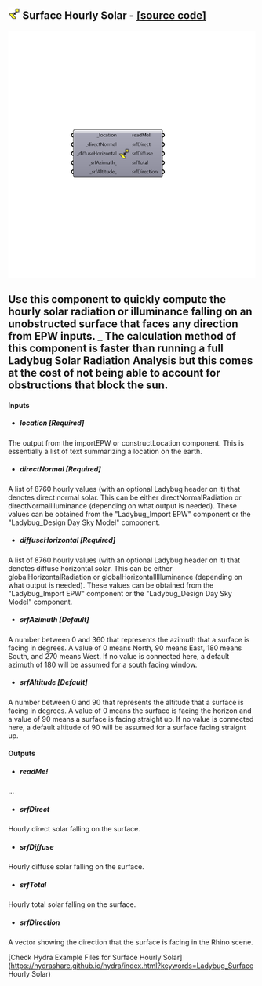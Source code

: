 ## ![](../../images/icons/Surface_Hourly_Solar.png) Surface Hourly Solar - [[source code]](https://github.com/mostaphaRoudsari/ladybug/tree/master/src/Ladybug_Surface%20Hourly%20Solar.py)

![](../../images/components/Surface_Hourly_Solar.png)

Use this component to quickly compute the hourly solar radiation or illuminance falling on an unobstructed surface that faces any direction from EPW inputs.
 _
 The calculation method of this component is faster than running a full Ladybug Solar Radiation Analysis but this comes at the cost of not being able to account for obstructions that block the sun.
 -
 

#### Inputs
* ##### location [Required]
The output from the importEPW or constructLocation component.  This is essentially a list of text summarizing a location on the earth.
* ##### directNormal [Required]
A list of 8760 hourly values (with an optional Ladybug header on it) that denotes direct normal solar.  This can be either directNormalRadiation or directNormalIlluminance (depending on what output is needed).  These values can be obtained from the "Ladybug_Import EPW" component or the "Ladybug_Design Day Sky Model" component.
* ##### diffuseHorizontal [Required]
A list of 8760 hourly values (with an optional Ladybug header on it) that denotes diffuse horizontal solar.  This can be either globalHorizontalRadiation or globalHorizontallIlluminance (depending on what output is needed).  These values can be obtained from the "Ladybug_Import EPW" component or the "Ladybug_Design Day Sky Model" component.
* ##### srfAzimuth [Default]
A number between 0 and 360 that represents the azimuth that a surface is facing in degrees.  A value of 0 means North, 90 means East, 180 means South, and 270 means West.  If no value is connected here, a default azimuth of 180 will be assumed for a south facing window.
* ##### srfAltitude [Default]
A number between 0 and 90 that represents the altitude that a surface is facing in degrees.  A value of 0 means the surface is facing the horizon and a value of 90 means a surface is facing straight up.  If no value is connected here, a default altitude of 90 will be assumed for a surface facing straignt up.

#### Outputs
* ##### readMe!
...
* ##### srfDirect
Hourly direct solar falling on the surface.
* ##### srfDiffuse
Hourly diffuse solar falling on the surface.
* ##### srfTotal
Hourly total solar falling on the surface.
* ##### srfDirection
A vector showing the direction that the surface is facing in the Rhino scene.


[Check Hydra Example Files for Surface Hourly Solar](https://hydrashare.github.io/hydra/index.html?keywords=Ladybug_Surface Hourly Solar)